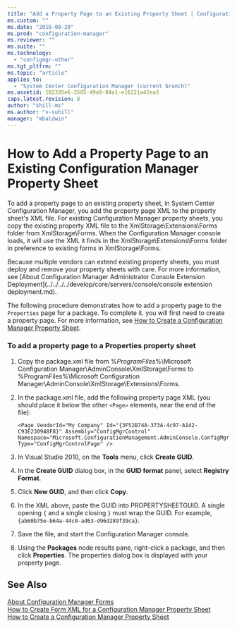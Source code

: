 ```yaml
---
title: "Add a Property Page to an Existing Property Sheet | Configuration Manager"
ms.custom: ""
ms.date: "2016-09-20"
ms.prod: "configuration-manager"
ms.reviewer: ""
ms.suite: ""
ms.technology:
  - "configmgr-other"
ms.tgt_pltfrm: ""
ms.topic: "article"
applies_to:
  - "System Center Configuration Manager (current branch)"
ms.assetid: 182335e6-3505-49a9-84a1-e16221a42ea3
caps.latest.revision: 8
author: "shill-ms"
ms.author: "v-suhill"
manager: "mbaldwin"
---
```

# How to Add a Property Page to an Existing Configuration Manager Property Sheet
To add a property page to an existing property sheet, in System Center Configuration Manager, you add the property page XML to the property sheet's XML file. For existing Configuration Manager property sheets, you copy the existing property XML file to the XmlStorage\Extensions\Forms folder from XmlStorage\Forms. When the Configuration Manager console loads, it will use the XML it finds in the XmlStorage\Extensions\Forms folder in preference to existing forms in XmlStorage\Forms.  

 Because multiple vendors can extend existing property sheets, you must deploy and remove your property sheets with care. For more information, see [About Configuration Manager Administrator Console Extension Deployment](../../../../develop/core/servers/console/console extension deployment.md).  

 The following procedure demonstrates how to add a property page to the `Properties` page for a package. To complete it. you will first need to create a property page. For more information, see [How to Create a Configuration Manager Property Sheet](../../../../develop/core/servers/console/how-to-create-a-configuration-manager-property-sheet.md).  

### To add a property page to a Properties property sheet  

1.  Copy the package.xml file from %*ProgramFiles*%\Microsoft Configuration Manager\AdminConsole\XmlStorage\Forms to %ProgramFiles%\Microsoft Configuration Manager\AdminConsole\XmlStorage\Extensions\Forms.  

2.  In the package.xml file, add the following property page XML (you should place it below the other `<Page>` elements, near the end of the file):  

    ```  
    <Page VendorId="My Company" Id="{3F52B74A-373A-4c97-A142-C93E230948F8}" Assembly="ConfigMgrControl" Namespace="Microsoft.ConfigurationManagement.AdminConsole.ConfigMgrPropertySheet" Type="ConfigMgrControlPage" />  
    ```  

3.  In Visual Studio 2010, on the **Tools** menu, click **Create GUID**.  

4.  In the **Create GUID** dialog box, in the **GUID format** panel, select **Registry Format**.  

5.  Click **New GUID**, and then click **Copy**.  

6.  In the XML above, paste the GUID into PROPERTYSHEETGUID. A single opening `{` and a single closing `}` must wrap the GUID. For example, `{ab60b75e-b64a-44c0-ad63-d96d289f39ca}`.  

7.  Save the file, and start the Configuration Manager console.  

8.  Using the **Packages** node results pane, right-click a package, and then click **Properties**. The properties dialog box is displayed with your property page.  

## See Also  
 [About Configuration Manager Forms](../../../../develop/core/servers/console/about-configuration-manager-console-forms.md)   
 [How to Create Form XML for a Configuration Manager Property Sheet](../../../../develop/core/servers/console/how-to-create-form-xml-for-a-configuration-manager-property-sheet.md)   
 [How to Create a Configuration Manager Property Sheet](../../../../develop/core/servers/console/how-to-create-a-configuration-manager-property-sheet.md)
